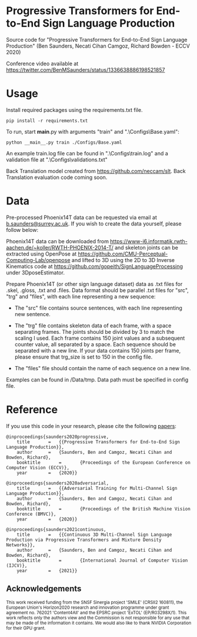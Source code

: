 # Progressive Transformers for End-to-End Sign Language Production

Source code for "Progressive Transformers for End-to-End Sign Language Production" (Ben Saunders, Necati Cihan Camgoz, Richard Bowden - ECCV 2020) 

Conference video available at https://twitter.com/BenMSaunders/status/1336638886198521857

# Usage

Install required packages using the requirements.txt file.

`pip install -r requirements.txt`

To run, start __main__.py with arguments "train" and ".\Configs\Base.yaml":

`python __main__.py train ./Configs/Base.yaml` 

An example train.log file can be found in ".\Configs\train.log" and a validation file at ".\Configs\validations.txt"

Back Translation model created from https://github.com/neccam/slt. Back Translation evaluation code coming soon.

# Data

Pre-processed Phoenix14T data can be requested via email at b.saunders@surrey.ac.uk. If you wish to create the data yourself, please follow below:

Phoenix14T data can be downloaded from https://www-i6.informatik.rwth-aachen.de/~koller/RWTH-PHOENIX-2014-T/ and skeleton joints can be extracted using OpenPose at  https://github.com/CMU-Perceptual-Computing-Lab/openpose and lifted to 3D using the 2D to 3D Inverse Kinematics code at https://github.com/gopeith/SignLanguageProcessing under 3DposeEstimator.

Prepare Phoenix14T (or other sign language dataset) data as .txt files for .skel, .gloss, .txt and .files. Data format should be parallel .txt files for "src", "trg" and "files", with each line representing a new sequence:

- The "src" file contains source sentences, with each line representing new sentence. 

- The "trg" file contains skeleton data of each frame, with a space separating frames. The joints should be divided by 3 to match the scaling I used. Each frame contains 150 joint values and a subsequent counter value, all separated by a space. Each sequence should be separated with a new line. If your data contains 150 joints per frame, please ensure that trg_size is set to 150 in the config file. 

- The "files" file should contain the name of each sequence on a new line. 

Examples can be found in /Data/tmp. Data path must be specified in config file.

# Reference

If you use this code in your research, please cite the following [papers](https://arxiv.org/abs/2004.14874):

```
@inproceedings{saunders2020progressive,
	title		=	{{Progressive Transformers for End-to-End Sign Language Production}},
	author		=	{Saunders, Ben and Camgoz, Necati Cihan and Bowden, Richard},
	booktitle   	=   	{Proceedings of the European Conference on Computer Vision (ECCV)},
	year		=	{2020}}

@inproceedings{saunders2020adversarial,
	title		=	{{Adversarial Training for Multi-Channel Sign Language Production}},
	author		=	{Saunders, Ben and Camgoz, Necati Cihan and Bowden, Richard},
	booktitle   	=   	{Proceedings of the British Machine Vision Conference (BMVC)},
	year		=	{2020}}

@inproceedings{saunders2021continuous,
	title		=	{{Continuous 3D Multi-Channel Sign Language Production via Progressive Transformers and Mixture Density Networks}},
	author		=	{Saunders, Ben and Camgoz, Necati Cihan and Bowden, Richard},
	booktitle   	=   	{International Journal of Computer Vision (IJCV)},
	year		=	{2021}}

```

## Acknowledgements
<sub>This work received funding from the SNSF Sinergia project 'SMILE' (CRSII2 160811), the European Union's Horizon2020 research and innovation programme under grant agreement no. 762021 'Content4All' and the EPSRC project 'ExTOL' (EP/R03298X/1). This work reflects only the authors view and the Commission is not responsible for any use that may be made of the information it contains. We would also like to thank NVIDIA Corporation for their GPU grant. </sub>
